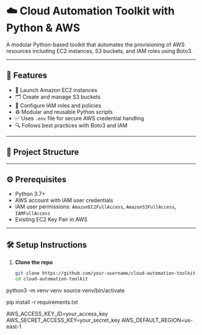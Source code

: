 # ☁️ Cloud Automation Toolkit with Python & AWS

A modular Python-based toolkit that automates the provisioning of AWS resources including EC2 instances, S3 buckets, and IAM roles using Boto3.

---

## 🔧 Features

- 🚀 Launch Amazon EC2 instances
- 🗂️ Create and manage S3 buckets
- 🔐 Configure IAM roles and policies
- ♻️ Modular and reusable Python scripts
- ✅ Uses `.env` file for secure AWS credential handling
- 🔍 Follows best practices with Boto3 and IAM

---

## 📁 Project Structure


---

## ⚙️ Prerequisites

- Python 3.7+
- AWS account with IAM user credentials
- IAM user permissions: `AmazonEC2FullAccess`, `AmazonS3FullAccess`, `IAMFullAccess`
- Existing EC2 Key Pair in AWS

---

## 🛠️ Setup Instructions

1. **Clone the repo**
   ```bash
   git clone https://github.com/your-username/cloud-automation-toolkit.git
   cd cloud-automation-toolkit


python3 -m venv venv
source venv/bin/activate

pip install -r requirements.txt


AWS_ACCESS_KEY_ID=your_access_key
AWS_SECRET_ACCESS_KEY=your_secret_key
AWS_DEFAULT_REGION=us-east-1


